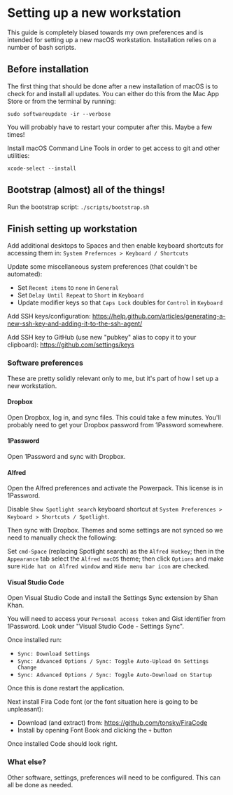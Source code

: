 # Setting up a new workstation

This guide is completely biased towards my own preferences and is intended for
setting up a new macOS workstation. Installation relies on a number of bash
scripts.

## Before installation

The first thing that should be done after a new installation of macOS is to
check for and install all updates. You can either do this from the Mac App Store
or from the terminal by running:

`sudo softwareupdate -ir --verbose`

You will probably have to restart your computer after this. Maybe a few times!

Install macOS Command Line Tools in order to get access to git and other
utilities:

`xcode-select --install`

## Bootstrap (almost) all of the things!

Run the bootstrap script: `./scripts/bootstrap.sh`

## Finish setting up workstation

Add additional desktops to Spaces and then enable keyboard shortcuts for
accessing them in: `System Prefernces > Keyboard / Shortcuts`

Update some miscellaneous system preferences (that couldn't be automated):
- Set `Recent items` to `none` in `General`
- Set `Delay Until Repeat` to `Short` in `Keyboard`
- Update modifier keys so that `Caps Lock` doubles for `Control` in `Keyboard`

Add SSH keys/configuration:
https://help.github.com/articles/generating-a-new-ssh-key-and-adding-it-to-the-ssh-agent/

Add SSH key to GitHub (use new "pubkey" alias to copy it to your clipboard):
https://github.com/settings/keys

### Software preferences

These are pretty solidly relevant only to me, but it's part of how I set up a
new workstation.

#### Dropbox

Open Dropbox, log in, and sync files. This could take a few minutes. You'll
probably need to get your Dropbox password from 1Password somewhere.

#### 1Password

Open 1Password and sync with Dropbox.

#### Alfred

Open the Alfred preferences and activate the Powerpack. This license is in
1Password.

Disable `Show Spotlight search` keyboard shortcut at `System Preferences >`
`Keyboard > Shortcuts / Spotlight`.

Then sync with Dropbox. Themes and some settings are not synced so we need to
manually check the following:

Set `cmd-Space` (replacing Spotlight search) as the `Alfred Hotkey`; then in the
`Appearance` tab select the `Alfred macOS` theme; then click `Options` and make
sure `Hide hat on Alfred window` and `Hide menu bar icon` are checked.

#### Visual Studio Code

Open Visual Studio Code and install the Settings Sync extension by Shan Khan.

You will need to access your `Personal access token` and Gist identifier from
1Password.  Look under "Visual Studio Code - Settings Sync".

Once installed run:
- `Sync: Download Settings`
- `Sync: Advanced Options / Sync: Toggle Auto-Upload On Settings Change`
- `Sync: Advanced Options / Sync: Toggle Auto-Download on Startup`

Once this is done restart the application.

Next install Fira Code font (or the font situation here is going to be
unpleasant):
- Download (and extract) from: https://github.com/tonsky/FiraCode
- Install by opening Font Book and clicking the `+` button

Once installed Code should look right.

### What else?

Other software, settings, preferences will need to be configured. This can all
be done as needed.
